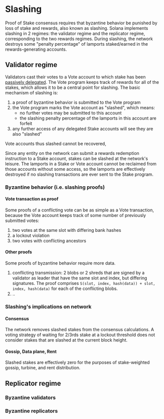 # Slashing

Proof of Stake consensus requires that byzantine behavior be punished by loss of stake and rewards, also known as slashing. 
Solana implements slashing in 2 regimes: the validator regime and the replicator regime, corresponding to the two rewards regimes.
During slashing, the network destroys some "penalty percentage" of lamports staked/earned in the rewards-generating accounts.

## Validator regime

Validators cast their votes to a Vote account to which stake has been [passively delegated](stake-delegation-and-rewards.md).
The Vote program keeps track of rewards for all of the stakes, which allows it to be a central point for slashing.
The basic mechanism of slashing is:

1. a proof of byzantine behavior is submitted to the Vote program
2. the Vote program marks the Vote account as "slashed", which means:
    * no further votes may be submitted to this account
    * the slashing penalty percentage of the lamports in this account are forfeit
3. any further access of any delegated Stake accounts will see they are also "slashed"

Vote accounts thus slashed cannot be recovered, 

Since any entity on the network can submit a rewards redemption instruction to a Stake account, stakes can be 
slashed at the network's leisure.  The lamports in a Stake or Vote account cannot be reclaimed from those 
accounts without some access, so the lamports are effectively destroyed if no slashing transactions are 
ever sent to the Stake program.

### Byzantine behavior (i.e. slashing proofs)

#### Vote transaction as proof

Some proofs of a conflicting vote can be as simple as a Vote transaction, because the Vote account keeps track
of some number of previously submitted votes:
1. two votes at the same slot with differing bank hashes
2. a lockout violation 
3. two votes with conflicting ancestors

#### Other proofs

Some proofs of byzantine behavior require more data.
1. conflicting transmission: 2 blobs or 2 shreds that are signed by a validator as leader that have the same slot and index, 
but differing signatures.  The proof comprises `S(slot, index, hash(data)) + slot, index, hash(data)` for each of the conflicting blobs.
2. ..

### Slashing's implications on network

#### Consensus

The network removes slashed stakes from the consensus calculations.  A voting strategy of waiting for 2/3rds stake at a lockout 
threshold does not consider stakes that are slashed at the current block height.

#### Gossip, Data plane, Rent

Slashed stakes are effectively zero for the purposes of stake-weighted gossip, turbine, and rent distribution.

## Replicator regime
### Byzantine validators
### Byzantine replicators

